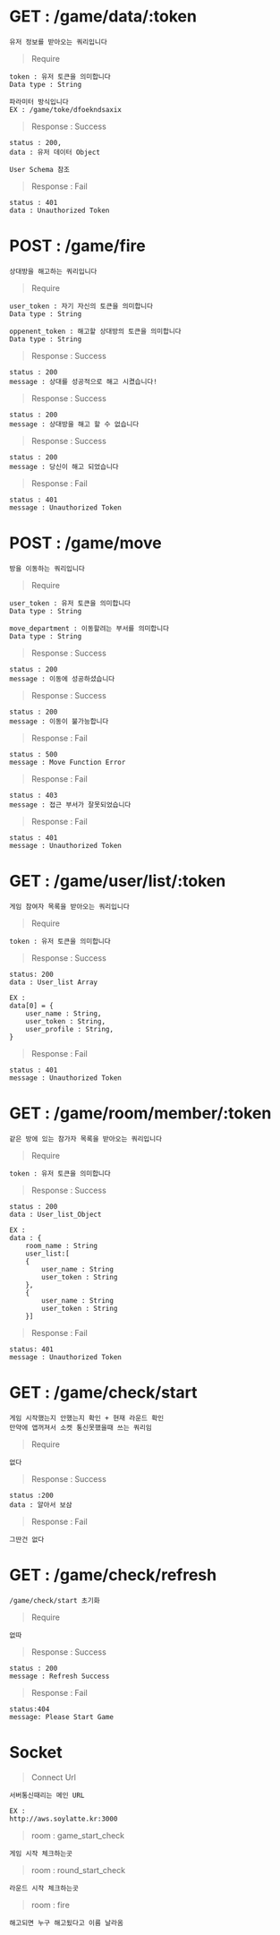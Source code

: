 # GET : /game/data/:token

    유저 정보를 받아오는 쿼리입니다
    
> Require

    token : 유저 토큰을 의미합니다
    Data type : String
    
    파라미터 방식입니다
    EX : /game/toke/dfoekndsaxix
    
> Response : Success

    status : 200,
    data : 유저 데이터 Object
    
    User Schema 참조
    
> Response : Fail

    status : 401
    data : Unauthorized Token
    
# POST : /game/fire

    상대방을 해고하는 쿼리입니다
    
> Require 

    user_token : 자기 자신의 토큰을 의미합니다
    Data type : String
    
    oppenent_token : 해고할 상대방의 토큰을 의미합니다
    Data type : String 
    
> Response : Success

    status : 200
    message : 상대를 성공적으로 해고 시켰습니다!
    
> Response : Success

    status : 200
    message : 상대방을 해고 할 수 없습니다
    
> Response : Success

    status : 200
    message : 당신이 해고 되었습니다
    
> Response : Fail

    status : 401
    message : Unauthorized Token

# POST : /game/move

    방을 이동하는 쿼리입니다
    
> Require

    user_token : 유저 토큰을 의미합니다
    Data type : String
    
    move_department : 이동할려는 부서를 의미합니다
    Data type : String
    
> Response : Success

    status : 200
    message : 이동에 성공하셨습니다
    
> Response : Success

    status : 200
    message : 이동이 불가능합니다
    
> Response : Fail

    status : 500
    message : Move Function Error
    
> Response : Fail

    status : 403
    message : 접근 부서가 잘못되었습니다
    
> Response : Fail

    status : 401
    message : Unauthorized Token
    
    
# GET : /game/user/list/:token

    게임 참여자 목록을 받아오는 쿼리입니다
    
> Require

    token : 유저 토큰을 의미합니다
    
> Response : Success

    status: 200
    data : User_list Array
    
    EX :
    data[0] = {
        user_name : String,
        user_token : String,
        user_profile : String,
    }
    
> Response : Fail

    status : 401
    message : Unauthorized Token
    
# GET : /game/room/member/:token

    같은 방에 있는 참가자 목록을 받아오는 쿼리입니다
    
> Require

    token : 유저 토큰을 의미합니다
     
> Response : Success

    status : 200
    data : User_list_Object
    
    EX : 
    data : {
        room_name : String
        user_list:[
        {
            user_name : String
            user_token : String
        },
        {
            user_name : String
            user_token : String
        }]
        
> Response : Fail

    status: 401
    message : Unauthorized Token
        

# GET : /game/check/start

    게임 시작했는지 안했는지 확인 + 현재 라운드 확인 
    만약에 앱꺼져서 소켓 통신못했을때 쓰는 쿼리임

> Require

    없다

> Response : Success

    status :200
    data : 알아서 보삼

> Response : Fail

    그딴건 없다
    
# GET : /game/check/refresh

    /game/check/start 초기화

> Require

    없따

> Response : Success

    status : 200
    message : Refresh Success

> Response : Fail

    status:404
    message: Please Start Game

# Socket

> Connect Url

    서버통신때리는 메인 URL

    EX : 
    http://aws.soylatte.kr:3000

> room : game_start_check

    게임 시작 체크하는곳

> room : round_start_check

    라운드 시작 체크하는곳

> room : fire

    해고되면 누구 해고됬다고 이름 날라옴
